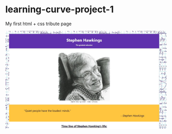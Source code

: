 # learning-curve-project-1

My first html + css tribute page

![screenshot-project-1](images/screenshot.JPG)
